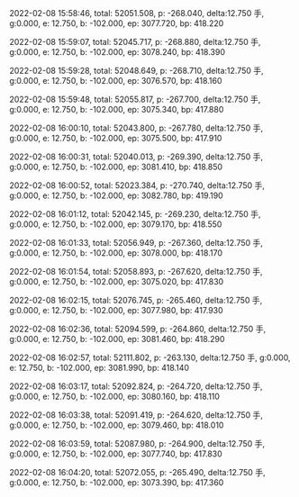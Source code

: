 2022-02-08 15:58:46, total: 52051.508, p: -268.040, delta:12.750 手, g:0.000, e: 12.750, b: -102.000, ep: 3077.720, bp: 418.220

2022-02-08 15:59:07, total: 52045.717, p: -268.880, delta:12.750 手, g:0.000, e: 12.750, b: -102.000, ep: 3078.240, bp: 418.390

2022-02-08 15:59:28, total: 52048.649, p: -268.710, delta:12.750 手, g:0.000, e: 12.750, b: -102.000, ep: 3076.570, bp: 418.160

2022-02-08 15:59:48, total: 52055.817, p: -267.700, delta:12.750 手, g:0.000, e: 12.750, b: -102.000, ep: 3075.340, bp: 417.880

2022-02-08 16:00:10, total: 52043.800, p: -267.780, delta:12.750 手, g:0.000, e: 12.750, b: -102.000, ep: 3075.500, bp: 417.910

2022-02-08 16:00:31, total: 52040.013, p: -269.390, delta:12.750 手, g:0.000, e: 12.750, b: -102.000, ep: 3081.410, bp: 418.850

2022-02-08 16:00:52, total: 52023.384, p: -270.740, delta:12.750 手, g:0.000, e: 12.750, b: -102.000, ep: 3082.780, bp: 419.190

2022-02-08 16:01:12, total: 52042.145, p: -269.230, delta:12.750 手, g:0.000, e: 12.750, b: -102.000, ep: 3079.170, bp: 418.550

2022-02-08 16:01:33, total: 52056.949, p: -267.360, delta:12.750 手, g:0.000, e: 12.750, b: -102.000, ep: 3078.000, bp: 418.170

2022-02-08 16:01:54, total: 52058.893, p: -267.620, delta:12.750 手, g:0.000, e: 12.750, b: -102.000, ep: 3075.020, bp: 417.830

2022-02-08 16:02:15, total: 52076.745, p: -265.460, delta:12.750 手, g:0.000, e: 12.750, b: -102.000, ep: 3077.980, bp: 417.930

2022-02-08 16:02:36, total: 52094.599, p: -264.860, delta:12.750 手, g:0.000, e: 12.750, b: -102.000, ep: 3081.460, bp: 418.290

2022-02-08 16:02:57, total: 52111.802, p: -263.130, delta:12.750 手, g:0.000, e: 12.750, b: -102.000, ep: 3081.990, bp: 418.140

2022-02-08 16:03:17, total: 52092.824, p: -264.720, delta:12.750 手, g:0.000, e: 12.750, b: -102.000, ep: 3080.160, bp: 418.110

2022-02-08 16:03:38, total: 52091.419, p: -264.620, delta:12.750 手, g:0.000, e: 12.750, b: -102.000, ep: 3079.460, bp: 418.010

2022-02-08 16:03:59, total: 52087.980, p: -264.900, delta:12.750 手, g:0.000, e: 12.750, b: -102.000, ep: 3077.740, bp: 417.830

2022-02-08 16:04:20, total: 52072.055, p: -265.490, delta:12.750 手, g:0.000, e: 12.750, b: -102.000, ep: 3073.390, bp: 417.360